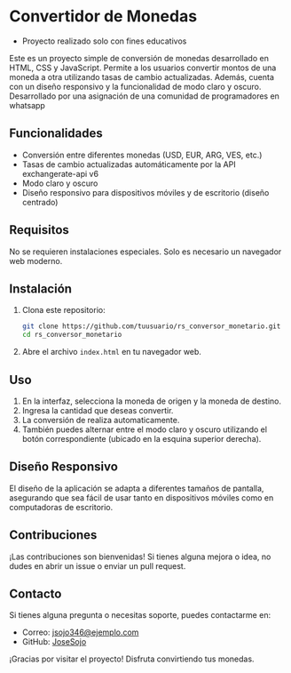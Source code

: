 # Convertidor de Monedas

- Proyecto realizado solo con fines educativos

Este es un proyecto simple de conversión de monedas desarrollado en HTML, CSS y JavaScript. Permite a los usuarios convertir montos de una moneda a otra utilizando tasas de cambio actualizadas. Además, cuenta con un diseño responsivo y la funcionalidad de modo claro y oscuro. Desarrollado por una asignación de una comunidad de programadores en whatsapp

## Funcionalidades

- Conversión entre diferentes monedas (USD, EUR, ARG, VES, etc.)
- Tasas de cambio actualizadas automáticamente por la API exchangerate-api v6
- Modo claro y oscuro
- Diseño responsivo para dispositivos móviles y de escritorio (diseño centrado)

## Requisitos

No se requieren instalaciones especiales. Solo es necesario un navegador web moderno.

## Instalación

1. Clona este repositorio:
   ```bash
   git clone https://github.com/tuusuario/rs_conversor_monetario.git
   cd rs_conversor_monetario
   ```

2. Abre el archivo `index.html` en tu navegador web.

## Uso

1. En la interfaz, selecciona la moneda de origen y la moneda de destino.
2. Ingresa la cantidad que deseas convertir.
3. La conversión de realiza automaticamente.
4. También puedes alternar entre el modo claro y oscuro utilizando el botón correspondiente (ubicado en la esquina superior derecha).

## Diseño Responsivo

El diseño de la aplicación se adapta a diferentes tamaños de pantalla, asegurando que sea fácil de usar tanto en dispositivos móviles como en computadoras de escritorio.

## Contribuciones

¡Las contribuciones son bienvenidas! Si tienes alguna mejora o idea, no dudes en abrir un issue o enviar un pull request.

## Contacto

Si tienes alguna pregunta o necesitas soporte, puedes contactarme en:

- Correo: jsojo346@ejemplo.com
- GitHub: [JoseSojo](https://github.com/JoseSojo)

¡Gracias por visitar el proyecto! Disfruta convirtiendo tus monedas.
